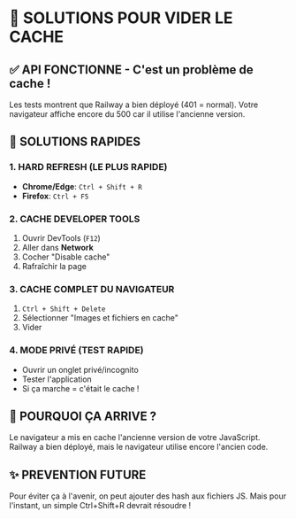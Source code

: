 # 🧹 SOLUTIONS POUR VIDER LE CACHE

## ✅ API FONCTIONNE - C'est un problème de cache !

Les tests montrent que Railway a bien déployé (401 = normal).
Votre navigateur affiche encore du 500 car il utilise l'ancienne version.

## 🚀 SOLUTIONS RAPIDES

### 1. HARD REFRESH (LE PLUS RAPIDE)
- **Chrome/Edge**: `Ctrl + Shift + R`
- **Firefox**: `Ctrl + F5`

### 2. CACHE DEVELOPER TOOLS
1. Ouvrir DevTools (`F12`)
2. Aller dans **Network**
3. Cocher "Disable cache"
4. Rafraîchir la page

### 3. CACHE COMPLET DU NAVIGATEUR
1. `Ctrl + Shift + Delete`
2. Sélectionner "Images et fichiers en cache"
3. Vider

### 4. MODE PRIVÉ (TEST RAPIDE)
- Ouvrir un onglet privé/incognito
- Tester l'application
- Si ça marche = c'était le cache !

## 🎯 POURQUOI ÇA ARRIVE ?

Le navigateur a mis en cache l'ancienne version de votre JavaScript.
Railway a bien déployé, mais le navigateur utilise encore l'ancien code.

## ✨ PREVENTION FUTURE

Pour éviter ça à l'avenir, on peut ajouter des hash aux fichiers JS.
Mais pour l'instant, un simple Ctrl+Shift+R devrait résoudre !
